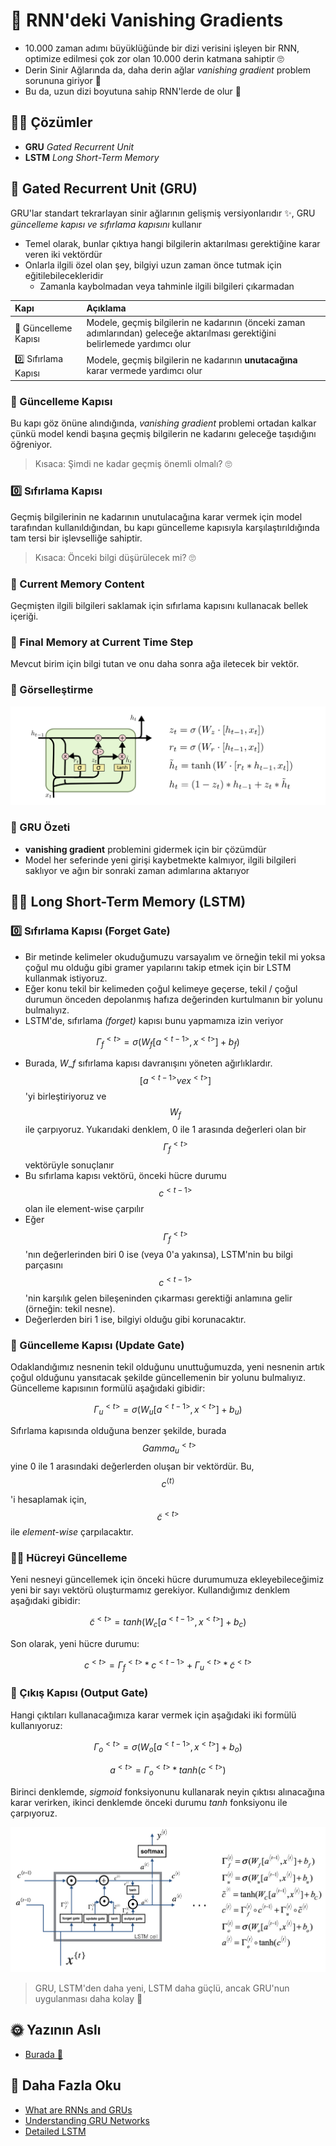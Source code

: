 # 🌌 RNN'deki Vanishing Gradients

* 10.000 zaman adımı büyüklüğünde bir dizi verisini işleyen bir RNN, optimize edilmesi çok zor olan 10.000 derin katmana sahiptir 🙄
* Derin Sinir Ağlarında da, daha derin ağlar _vanishing gradient_ problem sorununa giriyor 🥽 
* Bu da, uzun dizi boyutuna sahip RNN'lerde de olur 🐛

## 🧙‍♀️ Çözümler

* **GRU** _Gated Recurrent Unit_ 
* **LSTM** _Long Short-Term Memory_ 

## 🚪 Gated Recurrent Unit \(GRU\)

GRU'lar standart tekrarlayan sinir ağlarının gelişmiş versiyonlarıdır ✨, GRU _güncelleme kapısı ve sıfırlama kapısını_ kullanır

* Temel olarak, bunlar çıktıya hangi bilgilerin aktarılması gerektiğine karar veren iki vektördür
* Onlarla ilgili özel olan şey, bilgiyi uzun zaman önce tutmak için eğitilebilecekleridir
  * Zamanla kaybolmadan veya tahminle ilgili bilgileri çıkarmadan

| Kapı | Açıklama |
| :--- | :--- |
| 🔁 Güncelleme Kapısı | Modele, geçmiş bilgilerin ne kadarının \(önceki zaman adımlarından\) geleceğe aktarılması gerektiğini belirlemede yardımcı olur |
| 0️⃣ Sıfırlama Kapısı | Modele, geçmiş bilgilerin ne kadarının **unutacağına** karar vermede yardımcı olur |

### 🔁 Güncelleme Kapısı

Bu kapı göz önüne alındığında, _vanishing gradient_ problemi ortadan kalkar çünkü model kendi başına geçmiş bilgilerin ne kadarını geleceğe taşıdığını öğreniyor.

> Kısaca: Şimdi ne kadar geçmiş önemli olmalı? 🙄

### 0️⃣ Sıfırlama Kapısı

Geçmiş bilgilerinin ne kadarının unutulacağına karar vermek için model tarafından kullanıldığından, bu kapı güncelleme kapısıyla karşılaştırıldığında tam tersi bir işlevselliğe sahiptir.

> Kısaca: Önceki bilgi düşürülecek mi? 🙄

### 💬 Current Memory Content

Geçmişten ilgili bilgileri saklamak için sıfırlama kapısını kullanacak bellek içeriği.

### 🎈 Final Memory at Current Time Step

Mevcut birim için bilgi tutan ve onu daha sonra ağa iletecek bir vektör.

### 👀 Görselleştirme

![](../.gitbook/assets/GRU.png)

### 🎉 GRU Özeti

* **vanishing gradient** problemini gidermek için bir çözümdür 
* Model her seferinde yeni girişi kaybetmekte kalmıyor, ilgili bilgileri saklıyor ve ağın bir sonraki zaman adımlarına aktarıyor

## 🤸‍♀️ Long Short-Term Memory \(LSTM\)

### 0️⃣ Sıfırlama Kapısı \(Forget Gate\)

* Bir metinde kelimeler okuduğumuzu varsayalım ve örneğin tekil mi yoksa çoğul mu olduğu gibi gramer yapılarını takip etmek için bir LSTM kullanmak istiyoruz. 
* Eğer konu tekil bir kelimeden çoğul kelimeye geçerse, tekil / çoğul durumun önceden depolanmış hafıza değerinden kurtulmanın bir yolunu bulmalıyız. 
* LSTM'de, sıfırlama _\(forget\)_ kapısı bunu yapmamıza izin veriyor

$$\Gamma ^{<t>}_f = \sigma(W_f[a^{<t-1>}, x^{<t>}]+b_f)$$

* Burada,  $W\_f$  sıfırlama kapısı davranışını yöneten ağırlıklardır. $$[a^{<t-1>} ve x^{<t>}]$$'yi birleştiriyoruz ve $$W_f$$ ile çarpıyoruz. Yukarıdaki denklem, 0 ile 1 arasında değerleri olan bir $$\Gamma_f^{<t>}$$ vektörüyle sonuçlanır 
* Bu sıfırlama kapısı vektörü, önceki hücre durumu $$c^{<t-1>}$$ olan ile element-wise çarpılır 
* Eğer $$\Gamma_f^{<t>}$$'nın değerlerinden biri 0 ise \(veya 0'a yakınsa\), LSTM'nin bu bilgi parçasını $$c^{<t-1>}$$'nin karşılık gelen bileşeninden çıkarması gerektiği anlamına gelir \(örneğin: tekil nesne\).
* Değerlerden biri 1 ise, bilgiyi olduğu gibi korunacaktır.

### 🔄 Güncelleme Kapısı \(Update Gate\)

Odaklandığımız nesnenin tekil olduğunu unuttuğumuzda, yeni nesnenin artık çoğul olduğunu yansıtacak şekilde güncellemenin bir yolunu bulmalıyız. Güncelleme kapısının formülü aşağıdaki gibidir:

$$\Gamma ^{<t>}_u = \sigma(W_u[a^{<t-1>}, x^{<t>}]+b_u)$$

Sıfırlama kapısında olduğuna benzer şekilde, burada $$\ Gamma_u^{<t>}$$ yine 0 ile 1 arasındaki değerlerden oluşan bir vektördür. Bu, $$c^{⟨t⟩}$$ 'i hesaplamak için, $$\tilde{c}^{<t>}$$ ile _element-wise_ çarpılacaktır.

### 👩‍🔧 Hücreyi Güncelleme

Yeni nesneyi güncellemek için önceki hücre durumumuza ekleyebileceğimiz yeni bir sayı vektörü oluşturmamız gerekiyor. Kullandığımız denklem aşağıdaki gibidir:

$$\tilde{c}^{<t>}=tanh(W_c[a^{<t-1>}, x^{<t>}]+b_c)$$

Son olarak, yeni hücre durumu:

$$c^{<t>}=\Gamma _f^{<t>}*c^{<t-1>} + \Gamma _u^{<t>}*\tilde{c}^{<t>}$$

### 🚪 Çıkış Kapısı \(Output Gate\)

Hangi çıktıları kullanacağımıza karar vermek için aşağıdaki iki formülü kullanıyoruz:

$$\Gamma _o^{<t>}=\sigma(W_o[a^{<t-1>}, x^{<t>}]+b_o)$$

$$a^{<t>} = \Gamma _o^{<t>}*tanh(c^{<t>})$$

Birinci denklemde, _sigmoid_ fonksiyonunu kullanarak neyin çıktısı alınacağına karar verirken, ikinci denklemde önceki durumu _tanh_ fonksiyonu ile çarpıyoruz.

![](../.gitbook/assets/RNNLSTM.png)

> GRU, LSTM'den daha yeni, LSTM daha güçlü, ancak GRU'nun uygulanması daha kolay 🚧

## 🌞 Yazının Aslı

* [Burada 🐾](https://dl.asmaamir.com/9-sequencemodels/2-vanishinggradients)

## 🧐 Daha Fazla Oku

* [What are RNNs and GRUs](https://towardsdatascience.com/what-is-a-recurrent-nns-and-gated-recurrent-unit-grus-ea71d2a05a69)
* [Understanding GRU Networks](https://towardsdatascience.com/understanding-gru-networks-2ef37df6c9be)
* [Detailed LSTM](http://colah.github.io/posts/2015-08-Understanding-LSTMs/)


